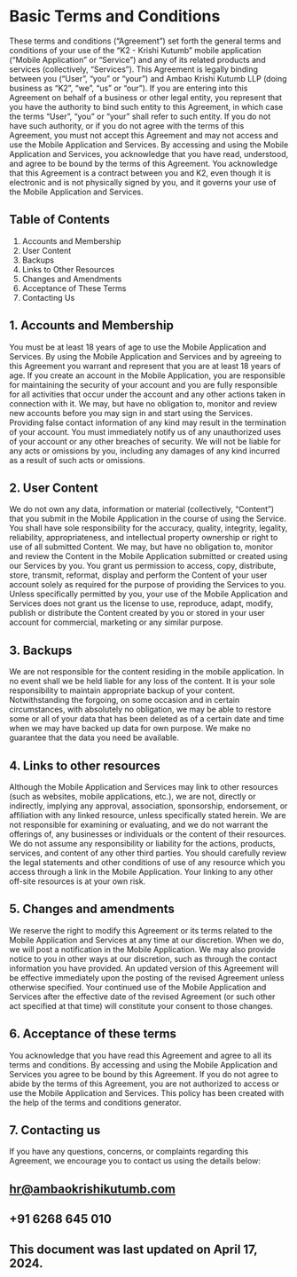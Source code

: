 # Basic Terms and Conditions

These terms and conditions (“Agreement”) set forth the general terms and conditions of your use of the “K2 - Krishi Kutumb” mobile application (“Mobile Application” or “Service”) and any of its related products and services (collectively, “Services”). This Agreement is legally binding between you (“User”, “you” or “your”) and Ambao Krishi Kutumb LLP (doing business as “K2”, “we”, “us” or “our”). If you are entering into this Agreement on behalf of a business or other legal entity, you represent that you have the authority to bind such entity to this Agreement, in which case the terms “User”, “you” or “your” shall refer to such entity. If you do not have such authority, or if you do not agree with the terms of this Agreement, you must not accept this Agreement and may not access and use the Mobile Application and Services. By accessing and using the Mobile Application and Services, you acknowledge that you have read, understood, and agree to be bound by the terms of this Agreement. You acknowledge that this Agreement is a contract between you and K2, even though it is electronic and is not physically signed by you, and it governs your use of the Mobile Application and Services.

## Table of Contents

1. Accounts and Membership
2. User Content
3. Backups
4. Links to Other Resources
5. Changes and Amendments
6. Acceptance of These Terms
7. Contacting Us

## 1. Accounts and Membership

You must be at least 18 years of age to use the Mobile Application and Services. By using the Mobile Application and Services and by agreeing to this Agreement you warrant and represent that you are at least 18 years of age. If you create an account in the Mobile Application, you are responsible for maintaining the security of your account and you are fully responsible for all activities that occur under the account and any other actions taken in connection with it. We may, but have no obligation to, monitor and review new accounts before you may sign in and start using the Services. Providing false contact information of any kind may result in the termination of your account. You must immediately notify us of any unauthorized uses of your account or any other breaches of security. We will not be liable for any acts or omissions by you, including any damages of any kind incurred as a result of such acts or omissions.

## 2. User Content

We do not own any data, information or material (collectively, “Content”) that you submit in the Mobile Application in the course of using the Service. You shall have sole responsibility for the accuracy, quality, integrity, legality, reliability, appropriateness, and intellectual property ownership or right to use of all submitted Content. We may, but have no obligation to, monitor and review the Content in the Mobile Application submitted or created using our Services by you. You grant us permission to access, copy, distribute, store, transmit, reformat, display and perform the Content of your user account solely as required for the purpose of providing the Services to you. Unless specifically permitted by you, your use of the Mobile Application and Services does not grant us the license to use, reproduce, adapt, modify, publish or distribute the Content created by you or stored in your user account for commercial, marketing or any similar purpose.


## 3. Backups
We are not responsible for the content residing in the mobile application. In no event shall we be held liable for any loss of the content. It is your sole responsibility to maintain appropriate backup of your content. Notwithstanding the forgoing, on some occasion and in certain circumstances, with absolutely no obligation, we may be able to restore some or all of your data that has been deleted as of a certain date and time when we may have backed up data for own purpose. We make no guarantee that the data you need be available. 


## 4. Links to other resources
Although the Mobile Application and Services may link to other resources (such as websites, mobile applications, etc.), we are not, directly or indirectly, implying any approval, association, sponsorship, endorsement, or affiliation with any linked resource, unless specifically stated herein. We are not responsible for examining or evaluating, and we do not warrant the offerings of, any businesses or individuals or the content of their resources. We do not assume any responsibility or liability for the actions, products, services, and content of any other third parties. You should carefully review the legal statements and other conditions of use of any resource which you access through a link in the Mobile Application. Your linking to any other off-site resources is at your own risk.

## 5. Changes and amendments
We reserve the right to modify this Agreement or its terms related to the Mobile Application and Services at any time at our discretion. When we do, we will post a notification in the Mobile Application. We may also provide notice to you in other ways at our discretion, such as through the contact information you have provided.
An updated version of this Agreement will be effective immediately upon the posting of the revised Agreement unless otherwise specified. Your continued use of the Mobile Application and Services after the effective date of the revised Agreement (or such other act specified at that time) will constitute your consent to those changes.


## 6. Acceptance of these terms
You acknowledge that you have read this Agreement and agree to all its terms and conditions. By accessing and using the Mobile Application and Services you agree to be bound by this Agreement. If you do not agree to abide by the terms of this Agreement, you are not authorized to access or use the Mobile Application and Services. This policy has been created with the help of the terms and conditions generator.

## 7. Contacting us
If you have any questions, concerns, or complaints regarding this Agreement, we encourage you to contact us using the details below:
## hr@ambaokrishikutumb.com 
## +91 6268 645 010
## This document was last updated on April 17, 2024.

